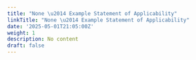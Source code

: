 ```yaml
---
title: "None \u2014 Example Statement of Applicability"
linkTitle: "None \u2014 Example Statement of Applicability"
date: '2025-05-01T21:05:00Z'
weight: 1
description: No content
draft: false
---
```



